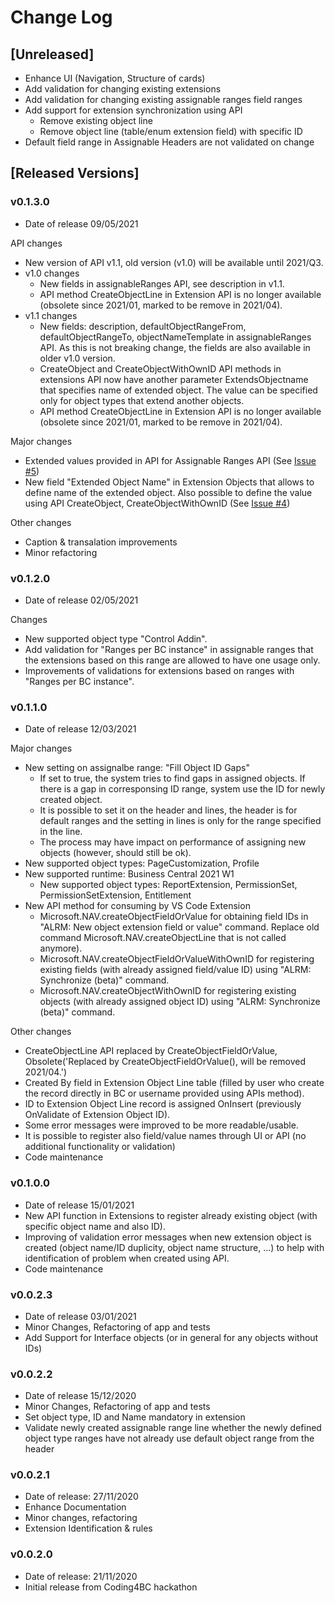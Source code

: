 # Change Log

## [Unreleased]

- Enhance UI (Navigation, Structure of cards)
- Add validation for changing existing extensions
- Add validation for changing existing assignable ranges field ranges
- Add support for extension synchronization using API
  - Remove existing object line
  - Remove object line (table/enum extension field) with specific ID
- Default field range in Assignable Headers are not validated on change

## [Released Versions]

### v0.1.3.0

- Date of release 09/05/2021

API changes

- New version of API v1.1, old version (v1.0) will be available until 2021/Q3.
- v1.0 changes
  - New fields in assignableRanges API, see description in v1.1.
  - API method CreateObjectLine in Extension API is no longer available (obsolete since 2021/01, marked to be remove in 2021/04).
- v1.1 changes
  - New fields: description, defaultObjectRangeFrom, defaultObjectRangeTo, objectNameTemplate in assignableRanges API. As this is not breaking change, the fields are also available in older v1.0 version.
  - CreateObject and CreateObjectWithOwnID API methods in extensions API now have another parameter ExtendsObjectname that specifies name of extended object. The value can be specified only for object types that extend another objects.  
  - API method CreateObjectLine in Extension API is no longer available (obsolete since 2021/01, marked to be remove in 2021/04).

Major changes

- Extended values provided in API for Assignable Ranges API (See [Issue #5](https://github.com/TKapitan/ALRM-BusinessCentral/issues/5))
- New field "Extended Object Name" in Extension Objects that allows to define name of the extended object. Also possible to define the value using API CreateObject, CreateObjectWithOwnID (See [Issue #4](https://github.com/TKapitan/ALRM-BusinessCentral/issues/5))

Other changes

- Caption & transalation improvements
- Minor refactoring

### v0.1.2.0

- Date of release 02/05/2021

Changes

- New supported object type "Control Addin".
- Add validation for "Ranges per BC instance" in assignable ranges that the extensions based on this range are allowed to have one usage only.
- Improvements of validations for extensions based on ranges with "Ranges per BC instance".

### v0.1.1.0

- Date of release 12/03/2021

Major changes

- New setting on assignalbe range: "Fill Object ID Gaps"
  - If set to true, the system tries to find gaps in assigned objects. If there is a gap in corresponsing ID range, system use the ID for newly created object.
  - It is possible to set it on the header and lines, the header is for default ranges and the setting in lines is only for the range specified in the line.
  - The process may have impact on performance of assigning new objects (however, should still be ok).
- New supported object types: PageCustomization, Profile
- New supported runtime: Business Central 2021 W1
  - New supported object types: ReportExtension, PermissionSet, PermissionSetExtension, Entitlement
- New API method for consuming by VS Code Extension
  - Microsoft.NAV.createObjectFieldOrValue for obtaining field IDs in "ALRM: New object extension field or value" command. Replace old command Microsoft.NAV.createObjectLine that is not called anymore).
  - Microsoft.NAV.createObjectFieldOrValueWithOwnID for registering existing fields (with already assigned field/value ID) using "ALRM: Synchronize (beta)" command.
  - Microsoft.NAV.createObjectWithOwnID for registering existing objects (with already assigned object ID) using "ALRM: Synchronize (beta)" command.

Other changes

- CreateObjectLine API replaced by CreateObjectFieldOrValue, Obsolete('Replaced by CreateObjectFieldOrValue(), will be removed 2021/04.')
- Created By field in Extension Object Line table (filled by user who create the record directly in BC or username provided using APIs method).
- ID to Extension Object Line record is assigned OnInsert (previously OnValidate of Extension Object ID).
- Some error messages were improved to be more readable/usable.
- It is possible to register also field/value names through UI or API (no additional functionality or validation)
- Code maintenance

### v0.1.0.0

- Date of release 15/01/2021
- New API function in Extensions to register already existing object (with specific object name and also ID).
- Improving of validation error messages when new extension object is created (object name/ID duplicity, object name structure, ...) to help with identification of problem when created using API.
- Code maintenance

### v0.0.2.3

- Date of release 03/01/2021
- Minor Changes, Refactoring of app and tests
- Add Support for Interface objects (or in general for any objects without IDs)

### v0.0.2.2

- Date of release 15/12/2020
- Minor Changes, Refactoring of app and tests
- Set object type, ID and Name mandatory in extension
- Validate newly created assignable range line whether the newly defined object type ranges have not already use default object range from the header

### v0.0.2.1

- Date of release: 27/11/2020
- Enhance Documentation
- Minor changes, refactoring
- Extension Identification & rules

### v0.0.2.0

- Date of release: 21/11/2020
- Initial release from Coding4BC hackathon
